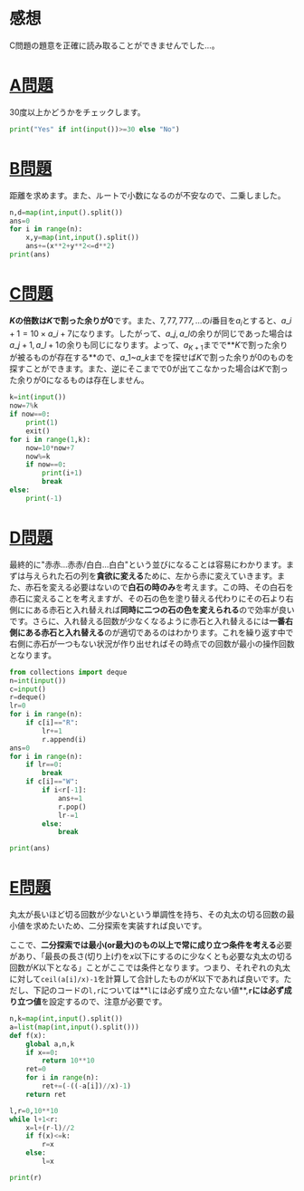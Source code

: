 # 感想

C問題の題意を正確に読み取ることができませんでした…。

# [A問題](https://atcoder.jp/contests/abc174/tasks/abc174_a)

30度以上かどうかをチェックします。

```python:A.py
print("Yes" if int(input())>=30 else "No")
```

# [B問題](https://atcoder.jp/contests/abc174/tasks/abc174_b)

距離を求めます。また、ルートで小数になるのが不安なので、二乗しました。

```python:B.py
n,d=map(int,input().split())
ans=0
for i in range(n):
    x,y=map(int,input().split())
    ans+=(x**2+y**2<=d**2)
print(ans)
```

# [C問題](https://atcoder.jp/contests/abc174/tasks/abc174_c)

**$K$の倍数は$K$で割った余りが0**です。また、$7,77,777,…$の$i$番目を$a_i$とすると、$a\_{i+1}=10 \times a\_i +7$になります。したがって、$a\_j,a\_l$の余りが同じであった場合は$a\_{j+1},a\_{l+1}$の余りも同じになります。よって、$a_{K+1}$までで**$K$で割った余りが被るものが存在する**ので、$a\_1$\~$a\_k$までを探せば$K$で割った余りが0のものを探すことができます。また、逆にそこまでで0が出てこなかった場合は$K$で割った余りが0になるものは存在しません。

```python:C.py
k=int(input())
now=7%k
if now==0:
    print(1)
    exit()
for i in range(1,k):
    now=10*now+7
    now%=k
    if now==0:
        print(i+1)
        break
else:
    print(-1)
```


# [D問題](https://atcoder.jp/contests/abc174/tasks/abc174_d)

最終的に"赤赤…赤赤/白白…白白"という並びになることは容易にわかります。まずは与えられた石の列を**貪欲に変える**ために、左から赤に変えていきます。また、赤石を変える必要はないので**白石の時のみ**を考えます。この時、その白石を赤石に変えることを考えますが、その石の色を塗り替える代わりにその石より右側ににある赤石と入れ替えれば**同時に二つの石の色を変えられる**ので効率が良いです。さらに、入れ替える回数が少なくなるように赤石と入れ替えるには**一番右側にある赤石と入れ替える**のが適切であるのはわかります。これを繰り返す中で右側に赤石が一つもない状況が作り出せればその時点での回数が最小の操作回数となります。

```python:D.py
from collections import deque
n=int(input())
c=input()
r=deque()
lr=0
for i in range(n):
    if c[i]=="R":
        lr+=1
        r.append(i)
ans=0
for i in range(n):
    if lr==0:
        break
    if c[i]=="W":
        if i<r[-1]:
            ans+=1
            r.pop()
            lr-=1
        else:
            break

print(ans)
```

# [E問題](https://atcoder.jp/contests/abc174/tasks/abc174_e)

丸太が長いほど切る回数が少ないという単調性を持ち、その丸太の切る回数の最小値を求めたいため、二分探索を実装すれば良いです。

ここで、**二分探索では最小(or最大)のもの以上で常に成り立つ条件を考える**必要があり、「最長の長さ(切り上げ)を$x$以下にするのに少なくとも必要な丸太の切る回数が$K$以下となる」ことがここでは条件となります。つまり、それぞれの丸太に対して`ceil(a[i]/x)-1`を計算して合計したものが$K$以下であれば良いです。ただし、下記のコードの`l,r`については**`l`には必ず成り立たない値**,**`r`には必ず成り立つ値**を設定するので、注意が必要です。

```python:E.py
n,k=map(int,input().split())
a=list(map(int,input().split()))
def f(x):
    global a,n,k
    if x==0:
        return 10**10
    ret=0
    for i in range(n):
        ret+=(-((-a[i])//x)-1)
    return ret

l,r=0,10**10
while l+1<r:
    x=l+(r-l)//2
    if f(x)<=k:
        r=x
    else:
        l=x

print(r)
```

